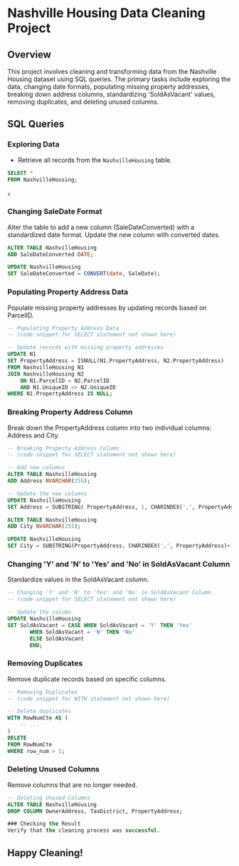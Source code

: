 # Nashville Housing Data Cleaning Project

## Overview
This project involves cleaning and transforming data from the Nashville Housing dataset using SQL queries. The primary tasks include exploring the data, changing date formats, populating missing property addresses, breaking down address columns, standardizing 'SoldAsVacant' values, removing duplicates, and deleting unused columns.

## SQL Queries

### Exploring Data
- Retrieve all records from the `NashvilleHousing` table.

```sql
SELECT * 
FROM NashvilleHousing;
```
د

### Changing SaleDate Format
Alter the table to add a new column (SaleDateConverted) with a standardized date format.
Update the new column with converted dates.

```sql
ALTER TABLE NashvilleHousing
ADD SaleDateConverted DATE;

UPDATE NashvilleHousing
SET SaleDateConverted = CONVERT(date, SaleDate);
```

### Populating Property Address Data
Populate missing property addresses by updating records based on ParcelID.

```sql
-- Populating Property Address Data
-- (code snippet for SELECT statement not shown here)

-- Update records with missing property addresses
UPDATE N1
SET PropertyAddress = ISNULL(N1.PropertyAddress, N2.PropertyAddress)
FROM NashvilleHousing N1
JOIN NashvilleHousing N2
	ON N1.ParcelID = N2.ParcelID
	AND N1.UniqueID <> N2.UniqueID
WHERE N1.PropertyAddress IS NULL;
```

### Breaking Property Address Column
Break down the PropertyAddress column into two individual columns: Address and City.

```sql
-- Breaking Property Address Column
-- (code snippet for SELECT statement not shown here)

-- Add new columns
ALTER TABLE NashvilleHousing
ADD Address NVARCHAR(255);

-- Update the new columns
UPDATE NashvilleHousing
SET Address = SUBSTRING( PropertyAddress, 1, CHARINDEX(',', PropertyAddress)-1);

ALTER TABLE NashvilleHousing
ADD City NVARCHAR(255);

UPDATE NashvilleHousing
SET City = SUBSTRING(PropertyAddress, CHARINDEX(',', PropertyAddress)+1, LEN(PropertyAddress));
```
### Changing 'Y' and 'N' to 'Yes' and 'No' in SoldAsVacant Column
Standardize values in the SoldAsVacant column.

```sql
-- Changing 'Y' and 'N' to 'Yes' and 'No' in SoldAsVacant Column
-- (code snippet for SELECT statement not shown here)

-- Update the column
UPDATE NashvilleHousing
SET SoldAsVacant = CASE WHEN SoldAsVacant = 'Y' THEN 'Yes'
	   WHEN SoldAsVacant = 'N' THEN 'No'
	   ELSE SoldAsVacant
	   END;
```

### Removing Duplicates
Remove duplicate records based on specific columns.

```sql
-- Removing Duplicates
-- (code snippet for WITH statement not shown here)

-- Delete duplicates
WITH RowNumCte AS (
    -- ...
)
DELETE 
FROM RowNumCte
WHERE row_num > 1;
```

### Deleting Unused Columns
Remove columns that are no longer needed.

```sql
-- Deleting Unused Columns
ALTER TABLE NashvilleHousing
DROP COLUMN OwnerAddress, TaxDistrict, PropertyAddress;
```

```sql
### Checking the Result
Verify that the cleaning process was successful.
```

## Happy Cleaning!

























